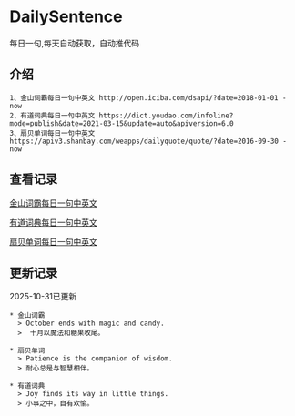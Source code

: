 # DailySentence

每日一句,每天自动获取，自动推代码

## 介绍

```
1、金山词霸每日一句中英文 http://open.iciba.com/dsapi/?date=2018-01-01 - now
2、有道词典每日一句中英文 https://dict.youdao.com/infoline?mode=publish&date=2021-03-15&update=auto&apiversion=6.0
3、扇贝单词每日一句中英文 https://apiv3.shanbay.com/weapps/dailyquote/quote/?date=2016-09-30 - now
```

## 查看记录

[金山词霸每日一句中英文](./data/iciba/)

[有道词典每日一句中英文](./data/youdao/)

[扇贝单词每日一句中英文](./data/shanbay/)

## 更新记录
2025-10-31已更新 
```
* 金山词霸
  > October ends with magic and candy. 
  >  十月以魔法和糖果收尾。

* 扇贝单词
  > Patience is the companion of wisdom.
  > 耐心总是与智慧相伴。

* 有道词典
  > Joy finds its way in little things.
  > 小事之中，自有欢愉。

```
